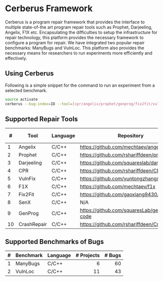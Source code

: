 # Cerberus Framework
Cerberus is a program repair framework that provides the interface to multiple
state-of-the art program repair tools such as Prophet, Darjeeling, Angelix, F1X etc.
Encapsulating the difficulties to setup the infrastructure for repair technology, this platform provides
the necessary framework to configure a program for repair. We have integrated two popular repair
benchmarks: ManyBugs and VulnLoc. This platform also provides the necessary means for researchers to
run experiments more efficiently and effectively.


## Using Cerberus
Following is a simple snippet for the command to run an experiment from a selected benchmark.

```bash
source activate
cerberus --bug-index=ID --tool=[cpr/angelix/prophet/genprog/fix2fit/vulnfix] --benchmark=[manybugs/vulnloc]
```


## Supported Repair Tools
  
| #  | Tool          | Language | Repository                          | Commit id |  
| -- | ------------- | -------- | ----------------------------------- | --------- |  
| 1  | Angelix       | C/C++    | https://github.com/mechtaev/angelix | 01396ac |  
| 2  | Prophet       | C/C++    | https://github.com/rshariffdeen/prophet | 5f8c688 |  
| 3  | Darjeeling    | C/C++    | https://github.com/squareslab/darjeeling | ed6fb3e |  
| 4  | CPR           | C/C++    | https://github.com/rshariffdeen/CPR  | 4863c60 |  
| 5  | VulnFix       | C/C++    | https://github.com/yuntongzhang/vulnfix | 44bdbab |  
| 6  | F1X           | C/C++    | https://github.com/mechtaev/f1x | e4a225e |  
| 7  | Fix2Fit       | C/C++    | https://github.com/gaoxiang9430/Fix2Fit  | 349e4ba |  
| 8  | SenX          | C/C++    | N/A      | N/A |  
| 9  | GenProg       | C/C++    | https://github.com/squaresLab/genprog-code      | 0b25153  |  
| 10 | CrashRepair   | C/C++    | https://github.com/rshariffdeen/CrashRepair     | 23430d9 |

## Supported Benchmarks of Bugs

| # | Benchmark      | Language | # Projects | # Bugs |  
| - | -------------- | -------- | ----------:| ------:|  
| 1 | ManyBugs       | C/C++    |          6 |     60 |  
| 2 | VulnLoc        | C/C++    |         11 |     43 |  

